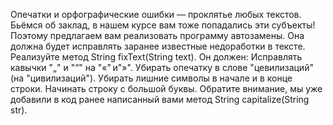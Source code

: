 Опечатки и орфографические ошибки — проклятье любых текстов. Бьёмся об заклад, в нашем курсе вам тоже попадались эти субъекты! Поэтому предлагаем вам реализовать программу автозамены. Она должна будет исправлять заранее известные недоработки в тексте.
Реализуйте метод  String fixText(String text). Он должен:
Исправлять кавычки "„" и "“" на "«" и"»".
Убирать опечатку в слове "цевилизаций" (на "цивилизаций").
Убирать лишние символы в начале и в конце строки.
Начинать строку с большой буквы. Обратите внимание, мы уже добавили в код ранее написанный вами метод String capitalize(String str).